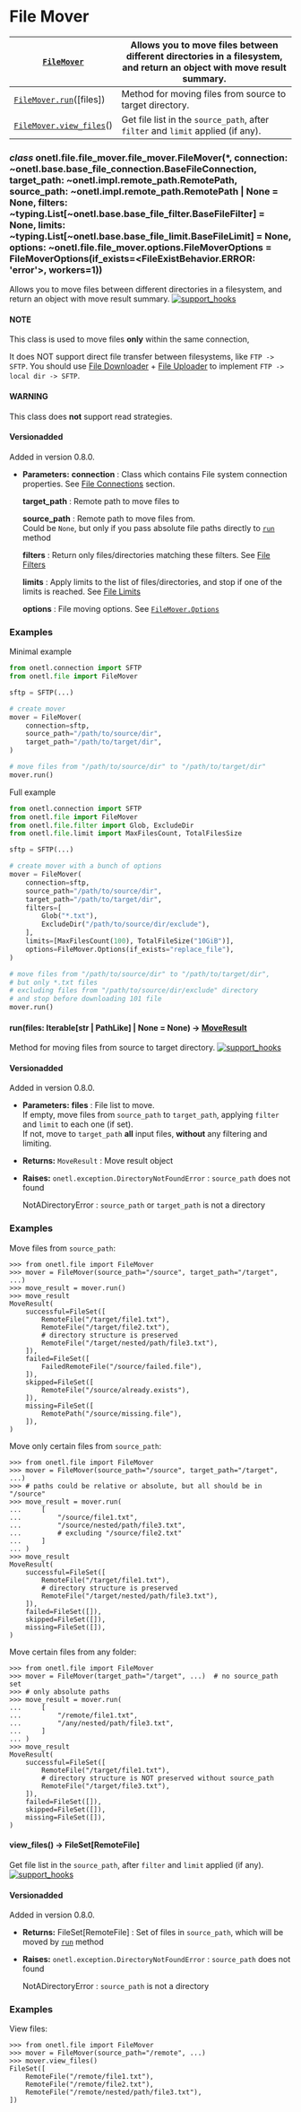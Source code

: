 <a id="file-mover"></a>

# File Mover

| [`FileMover`](#onetl.file.file_mover.file_mover.FileMover)                         | Allows you to move files between different directories in a filesystem, and return an object with move result summary.   |
|------------------------------------------------------------------------------------|--------------------------------------------------------------------------------------------------------------------------|
| [`FileMover.run`](#onetl.file.file_mover.file_mover.FileMover.run)([files])        | Method for moving files from source to target directory.                                                                 |
| [`FileMover.view_files`](#onetl.file.file_mover.file_mover.FileMover.view_files)() | Get file list in the `source_path`, after `filter` and `limit` applied (if any).                                         |

### *class* onetl.file.file_mover.file_mover.FileMover(\*, connection: ~onetl.base.base_file_connection.BaseFileConnection, target_path: ~onetl.impl.remote_path.RemotePath, source_path: ~onetl.impl.remote_path.RemotePath | None = None, filters: ~typing.List[~onetl.base.base_file_filter.BaseFileFilter] = None, limits: ~typing.List[~onetl.base.base_file_limit.BaseFileLimit] = None, options: ~onetl.file.file_mover.options.FileMoverOptions = FileMoverOptions(if_exists=<FileExistBehavior.ERROR: 'error'>, workers=1))

Allows you to move files between different directories in a filesystem,
and return an object with move result summary. [![support_hooks](https://img.shields.io/badge/%20-support%20hooks-blue)](https://onetl.readthedocs.io/en/0.13.5/hooks/index.html)

#### NOTE
This class is used to move files **only** within the same connection,

It does NOT support direct file transfer between filesystems, like `FTP -> SFTP`.
You should use [File Downloader](../file_downloader/file_downloader.md#file-downloader) + [File Uploader](../file_uploader/file_uploader.md#file-uploader) to implement `FTP -> local dir -> SFTP`.

#### WARNING
This class does **not** support read strategies.

#### Versionadded
Added in version 0.8.0.

* **Parameters:**
  **connection**
  : Class which contains File system connection properties. See [File Connections](../../connection/file_connection/index.md#file-connections) section.

  **target_path**
  : Remote path to move files to

  **source_path**
  : Remote path to move files from.
    <br/>
    Could be `None`, but only if you pass absolute file paths directly to
    [`run`](#onetl.file.file_mover.file_mover.FileMover.run) method

  **filters**
  : Return only files/directories matching these filters. See [File Filters](../file_filters/index.md#file-filters)

  **limits**
  : Apply limits to the list of files/directories, and stop if one of the limits is reached.
    See [File Limits](../file_limits/index.md#file-limits)

  **options**
  : File moving options. See [`FileMover.Options`](options.md#onetl.file.file_mover.options.FileMoverOptions)

### Examples

Minimal example

```py
from onetl.connection import SFTP
from onetl.file import FileMover

sftp = SFTP(...)

# create mover
mover = FileMover(
    connection=sftp,
    source_path="/path/to/source/dir",
    target_path="/path/to/target/dir",
)

# move files from "/path/to/source/dir" to "/path/to/target/dir"
mover.run()
```

Full example

```py
from onetl.connection import SFTP
from onetl.file import FileMover
from onetl.file.filter import Glob, ExcludeDir
from onetl.file.limit import MaxFilesCount, TotalFilesSize

sftp = SFTP(...)

# create mover with a bunch of options
mover = FileMover(
    connection=sftp,
    source_path="/path/to/source/dir",
    target_path="/path/to/target/dir",
    filters=[
        Glob("*.txt"),
        ExcludeDir("/path/to/source/dir/exclude"),
    ],
    limits=[MaxFilesCount(100), TotalFileSize("10GiB")],
    options=FileMover.Options(if_exists="replace_file"),
)

# move files from "/path/to/source/dir" to "/path/to/target/dir",
# but only *.txt files
# excluding files from "/path/to/source/dir/exclude" directory
# and stop before downloading 101 file
mover.run()
```

<!-- !! processed by numpydoc !! -->

#### run(files: Iterable[str | PathLike] | None = None) → [MoveResult](result.md#onetl.file.file_mover.result.MoveResult)

Method for moving files from source to target directory. [![support_hooks](https://img.shields.io/badge/%20-support%20hooks-blue)](https://onetl.readthedocs.io/en/0.13.5/hooks/index.html)

#### Versionadded
Added in version 0.8.0.

* **Parameters:**
  **files**
  : File list to move.
    <br/>
    If empty, move files from `source_path` to `target_path`,
    applying `filter` and `limit` to each one (if set).
    <br/>
    If not, move to `target_path` **all** input files, **without**
    any filtering and limiting.
* **Returns:**
  `MoveResult`
  : Move result object
* **Raises:**
  `onetl.exception.DirectoryNotFoundError`
  : `source_path` does not found

  NotADirectoryError
  : `source_path` or `target_path` is not a directory

### Examples

Move files from `source_path`:

```pycon
>>> from onetl.file import FileMover
>>> mover = FileMover(source_path="/source", target_path="/target", ...)
>>> move_result = mover.run()
>>> move_result
MoveResult(
    successful=FileSet([
        RemoteFile("/target/file1.txt"),
        RemoteFile("/target/file2.txt"),
        # directory structure is preserved
        RemoteFile("/target/nested/path/file3.txt"),
    ]),
    failed=FileSet([
        FailedRemoteFile("/source/failed.file"),
    ]),
    skipped=FileSet([
        RemoteFile("/source/already.exists"),
    ]),
    missing=FileSet([
        RemotePath("/source/missing.file"),
    ]),
)
```

Move only certain files from `source_path`:

```pycon
>>> from onetl.file import FileMover
>>> mover = FileMover(source_path="/source", target_path="/target", ...)
>>> # paths could be relative or absolute, but all should be in "/source"
>>> move_result = mover.run(
...     [
...         "/source/file1.txt",
...         "/source/nested/path/file3.txt",
...         # excluding "/source/file2.txt"
...     ]
... )
>>> move_result
MoveResult(
    successful=FileSet([
        RemoteFile("/target/file1.txt"),
        # directory structure is preserved
        RemoteFile("/target/nested/path/file3.txt"),
    ]),
    failed=FileSet([]),
    skipped=FileSet([]),
    missing=FileSet([]),
)
```

Move certain files from any folder:

```pycon
>>> from onetl.file import FileMover
>>> mover = FileMover(target_path="/target", ...)  # no source_path set
>>> # only absolute paths
>>> move_result = mover.run(
...     [
...         "/remote/file1.txt",
...         "/any/nested/path/file3.txt",
...     ]
... )
>>> move_result
MoveResult(
    successful=FileSet([
        RemoteFile("/target/file1.txt"),
        # directory structure is NOT preserved without source_path
        RemoteFile("/target/file3.txt"),
    ]),
    failed=FileSet([]),
    skipped=FileSet([]),
    missing=FileSet([]),
)
```

<!-- !! processed by numpydoc !! -->

#### view_files() → FileSet[RemoteFile]

Get file list in the `source_path`,
after `filter` and `limit` applied (if any). [![support_hooks](https://img.shields.io/badge/%20-support%20hooks-blue)](https://onetl.readthedocs.io/en/0.13.5/hooks/index.html)

#### Versionadded
Added in version 0.8.0.

* **Returns:**
  FileSet[RemoteFile]
  : Set of files in `source_path`, which will be moved by [`run`](#onetl.file.file_mover.file_mover.FileMover.run) method
* **Raises:**
  `onetl.exception.DirectoryNotFoundError`
  : `source_path` does not found

  NotADirectoryError
  : `source_path` is not a directory

### Examples

View files:

```pycon
>>> from onetl.file import FileMover
>>> mover = FileMover(source_path="/remote", ...)
>>> mover.view_files()
FileSet([
    RemoteFile("/remote/file1.txt"),
    RemoteFile("/remote/file2.txt"),
    RemoteFile("/remote/nested/path/file3.txt"),
])
```

<!-- !! processed by numpydoc !! -->
